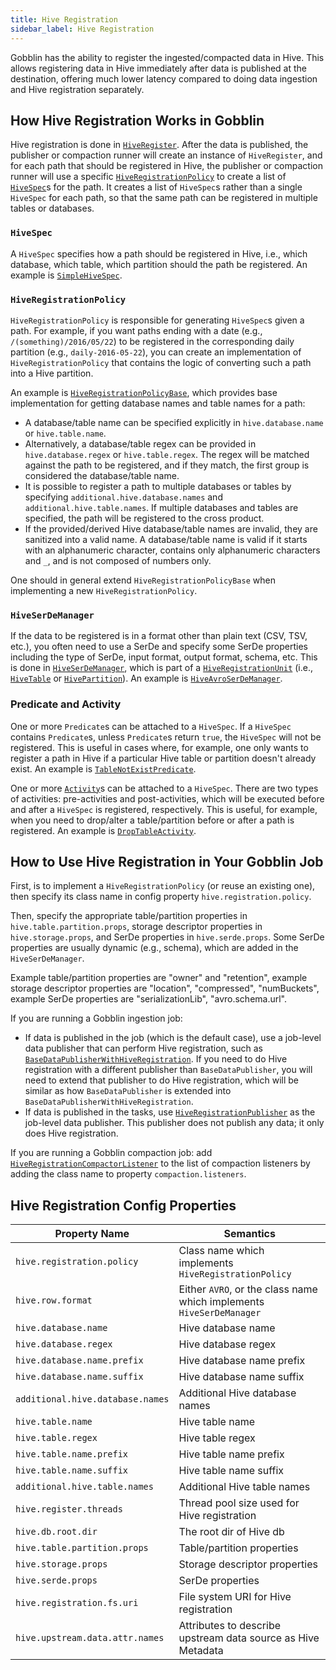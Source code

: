 ```yaml
---
title: Hive Registration
sidebar_label: Hive Registration
---
```


Gobblin has the ability to register the ingested/compacted data in Hive. This allows registering data in Hive immediately after data is published at the destination, offering much lower latency compared to doing data ingestion and Hive registration separately.

## How Hive Registration Works in Gobblin

Hive registration is done in [`HiveRegister`](https://github.com/apache/gobblin/blob/master/gobblin-hive-registration/src/main/java/org/apache/gobblin/hive/HiveRegister.java). After the data is published, the publisher or compaction runner will create an instance of `HiveRegister`, and for each path that should be registered in Hive, the publisher or compaction runner will use a specific [`HiveRegistrationPolicy`](https://github.com/apache/gobblin/blob/master/gobblin-hive-registration/src/main/java/org/apache/gobblin/hive/policy/HiveRegistrationPolicy.java) to create a list of [`HiveSpec`](https://github.com/apache/gobblin/blob/master/gobblin-hive-registration/src/main/java/org/apache/gobblin/hive/spec/HiveSpec.java)s for the path. It creates a list of `HiveSpec`s rather than a single `HiveSpec` for each path, so that the same path can be registered in multiple tables or databases.

### `HiveSpec`

A `HiveSpec` specifies how a path should be registered in Hive, i.e., which database, which table, which partition should the path be registered. An example is [`SimpleHiveSpec`](https://github.com/apache/gobblin/blob/master/gobblin-hive-registration/src/main/java/org/apache/gobblin/hive/spec/SimpleHiveSpec.java).

### `HiveRegistrationPolicy`

`HiveRegistrationPolicy` is responsible for generating `HiveSpec`s given a path. For example, if you want paths ending with a date (e.g., `/(something)/2016/05/22`) to be registered in the corresponding daily partition (e.g., `daily-2016-05-22`), you can create an implementation of `HiveRegistrationPolicy` that contains the logic of converting such a path into a Hive partition. 

An example is [`HiveRegistrationPolicyBase`](https://github.com/apache/gobblin/blob/master/gobblin-hive-registration/src/main/java/org/apache/gobblin/hive/policy/HiveRegistrationPolicyBase.java), which provides base implementation for getting database names and table names for a path:

* A database/table name can be specified explicitly in `hive.database.name` or `hive.table.name`.
* Alternatively, a database/table regex can be provided in `hive.database.regex` or `hive.table.regex`. The regex will be matched against the path to be registered, and if they match, the first group is considered the database/table name.
* It is possible to register a path to multiple databases or tables by specifying `additional.hive.database.names` and `additional.hive.table.names`. If multiple databases and tables are specified, the path will be registered to the cross product.
* If the provided/derived Hive database/table names are invalid, they are sanitized into a valid name. A database/table name is valid if it starts with an alphanumeric character, contains only alphanumeric characters and `_`, and is not composed of numbers only.

One should in general extend `HiveRegistrationPolicyBase` when implementing a new `HiveRegistrationPolicy`.

### `HiveSerDeManager`

If the data to be registered is in a format other than plain text (CSV, TSV, etc.), you often need to use a SerDe and specify some SerDe properties including the type of SerDe, input format, output format, schema, etc. This is done in [`HiveSerDeManager`](https://github.com/apache/gobblin/blob/master/gobblin-hive-registration/src/main/java/org/apache/gobblin/hive/HiveSerDeManager.java), which is part of a [`HiveRegistrationUnit`](https://github.com/apache/gobblin/blob/master/gobblin-hive-registration/src/main/java/org/apache/gobblin/hive/HiveRegistrationUnit.java) (i.e., [`HiveTable`](https://github.com/apache/gobblin/blob/master/gobblin-compaction/src/main/java/org/apache/gobblin/compaction/hive/HiveTable.java) or [`HivePartition`](https://github.com/apache/gobblin/blob/master/gobblin-hive-registration/src/main/java/org/apache/gobblin/hive/HivePartition.java)). An example is [`HiveAvroSerDeManager`](https://github.com/apache/gobblin/blob/master/gobblin-hive-registration/src/main/java/org/apache/gobblin/hive/avro/HiveAvroSerDeManager.java).

### Predicate and Activity

One or more `Predicate`s can be attached to a `HiveSpec`. If a `HiveSpec` contains `Predicate`s, unless `Predicate`s return `true`, the `HiveSpec` will not be registered. This is useful in cases where, for example, one only wants to register a path in Hive if a particular Hive table or partition doesn't already exist. An example is [`TableNotExistPredicate`](https://github.com/apache/gobblin/blob/master/gobblin-hive-registration/src/main/java/org/apache/gobblin/hive/spec/predicate/TableNotExistPredicate.java).

One or more [`Activity`](https://github.com/apache/gobblin/blob/master/gobblin-hive-registration/src/main/java/org/apache/gobblin/hive/spec/activity/Activity.java)s can be attached to a `HiveSpec`. There are two types of activities: pre-activities and post-activities, which will be executed before and after a `HiveSpec` is registered, respectively. This is useful, for example, when you need to drop/alter a table/partition before or after a path is registered. An example is [`DropTableActivity`](https://github.com/apache/gobblin/blob/master/gobblin-hive-registration/src/main/java/org/apache/gobblin/hive/spec/activity/DropTableActivity.java).

## How to Use Hive Registration in Your Gobblin Job

First, is to implement a `HiveRegistrationPolicy` (or reuse an existing one), then specify its class name in config property `hive.registration.policy`.

Then, specify the appropriate table/partition properties in `hive.table.partition.props`, storage descriptor properties in 
`hive.storage.props`, and SerDe properties in `hive.serde.props`. Some SerDe properties are usually dynamic (e.g., schema), which are added in the `HiveSerDeManager`.

Example table/partition properties are "owner" and "retention", example storage descriptor properties are "location", "compressed", "numBuckets", example SerDe properties are "serializationLib", "avro.schema.url".

If you are running a Gobblin ingestion job:

* If data is published in the job (which is the default case), use a job-level data publisher that can perform Hive registration, such as [`BaseDataPublisherWithHiveRegistration`](https://github.com/apache/gobblin/blob/master/gobblin-core/src/main/java/org/apache/gobblin/publisher/BaseDataPublisherWithHiveRegistration.java). If you need to do Hive registration with a different publisher than `BaseDataPublisher`, you will need to extend that publisher to do Hive registration, which will be similar as how `BaseDataPublisher` is extended into `BaseDataPublisherWithHiveRegistration`.
* If data is published in the tasks, use [`HiveRegistrationPublisher`](https://github.com/apache/gobblin/blob/master/gobblin-core/src/main/java/org/apache/gobblin/publisher/HiveRegistrationPublisher.java) as the job-level data publisher. This publisher does not publish any data; it only does Hive registration.

If you are running a Gobblin compaction job: add [`HiveRegistrationCompactorListener`](https://github.com/apache/gobblin/blob/master/gobblin-compaction/src/main/java/org/apache/gobblin/compaction/hive/registration/HiveRegistrationCompactorListener.java) to the list of compaction listeners by adding the class name to property `compaction.listeners`.

## Hive Registration Config Properties

| Property Name  | Semantics  |
|---|---|
| `hive.registration.policy` | Class name which implements `HiveRegistrationPolicy` |
| `hive.row.format` | Either `AVRO`, or the class name which implements `HiveSerDeManager`|
| `hive.database.name` | Hive database name |
| `hive.database.regex` | Hive database regex |
| `hive.database.name.prefix` | Hive database name prefix |
| `hive.database.name.suffix` | Hive database name suffix |
| `additional.hive.database.names` | Additional Hive database names |
| `hive.table.name` | Hive table name |
| `hive.table.regex` | Hive table regex |
| `hive.table.name.prefix` | Hive table name prefix |
| `hive.table.name.suffix` | Hive table name suffix |
| `additional.hive.table.names` | Additional Hive table names |
| `hive.register.threads` | Thread pool size used for Hive registration |
| `hive.db.root.dir` | The root dir of Hive db |
| `hive.table.partition.props` | Table/partition properties |
| `hive.storage.props` | Storage descriptor properties |
| `hive.serde.props` | SerDe properties |
| `hive.registration.fs.uri` | File system URI for Hive registration |
| `hive.upstream.data.attr.names` | Attributes to describe upstream data source as Hive Metadata |


